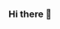 ### Hi there 👋

<!--Compostable Shoe Covers In INDIA | GetGreenWare
**getgreenware/getgreenware** is a ✨ _special_ ✨ repository because its `README.md` (this file) appears on your GitHub profile.

Here are some ideas to get you started:
https://getgreenware.in/compostable-shoe-covers/
- 🔭 I’m currently working on ...Welcome to the future of sustainable shoe protection – Compostable Shoe Covers! At Greenware, we are proud to offer you an eco-friendly alternative to traditional shoe covers that not only protect your floors and carpets but also contribute to a cleaner environment.

Join us in taking a step towards a greener future with our premium compostable shoe covers.
- 🌱 I’m currently learning ...
- 👯 I’m looking to collaborate on ...
- 🤔 I’m looking for help with ...
- 💬 Ask me about ...
- 📫 How to reach me: ...
- 😄 Pronouns: ...
- ⚡ Fun fact: ...
-->
